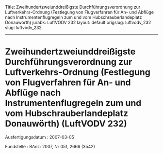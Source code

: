 Title: Zweihundertzweiunddreißigste Durchführungsverordnung zur Luftverkehrs-Ordnung
  (Festlegung von Flugverfahren für An- und Abflüge nach Instrumentenflugregeln zum
  und vom Hubschrauberlandeplatz Donauwörth)
jurabk: LuftVODV 232
layout: default
origslug: luftvodv_232
slug: luftvodv_232

---

# Zweihundertzweiunddreißigste Durchführungsverordnung zur Luftverkehrs-Ordnung (Festlegung von Flugverfahren für An- und Abflüge nach Instrumentenflugregeln zum und vom Hubschrauberlandeplatz Donauwörth) (LuftVODV 232)

Ausfertigungsdatum
:   2007-03-05

Fundstelle
:   BAnz: 2007, Nr 051, 2666 (3542)

